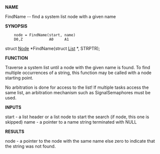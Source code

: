 
**NAME**

FindName -- find a system list node with a given name

**SYNOPSIS**

```
    node = FindName(start, name)
    D0,Z            A0     A1

```
struct [Node](Node) *FindName(struct [List](List) *, STRPTR);

**FUNCTION**

Traverse a system list until a node with the given name is found.
To find multiple occurrences of a string, this function may be
called with a node starting point.

No arbitration is done for access to the list!  If multiple tasks
access the same list, an arbitration mechanism such as
SignalSemaphores must be used.

**INPUTS**

start - a list header or a list node to start the search
(if node, this one is skipped)
name - a pointer to a name string terminated with NULL

**RESULTS**

node - a pointer to the node with the same name else
zero to indicate that the string was not found.
